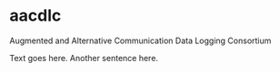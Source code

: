 # aacdlc
Augmented and Alternative Communication Data Logging Consortium

Text goes here.
Another sentence here.
